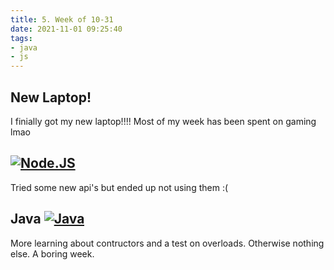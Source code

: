 ```yaml
---
title: 5. Week of 10-31
date: 2021-11-01 09:25:40
tags:
- java
- js
---
```

## New Laptop!

I finially got my new laptop!!!! Most of my week has been spent on gaming lmao

## [![Node.JS](https://img.shields.io/badge/Node.JS-339933?style=for-the-badge&logo=node.js&logoColor=white&labelColor=101010)](https://nodejs.org/)

Tried some new api\'s but ended up not using them :(

## Java [![Java](https://img.shields.io/badge/Java-c74634?style=for-the-badge&logo=java&logoColor=white&labelColor=101010)](https://www.oracle.com/index.html)

More learning about contructors and a test on overloads. Otherwise nothing else. A boring week.
